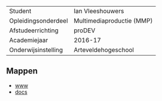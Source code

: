 |                      |                             |
| -------------------- | --------------------------- |
| Student              | Ian Vleeshouwers            | 
| Opleidingsonderdeel  | Multimediaproductie (MMP)   |  
| Afstudeerrichting    | proDEV                      | 
| Academiejaar         | 2016-17                     | 
| Onderwijsinstelling  | Arteveldehogeschool         | 


Mappen
------

- [www](/www)
- [docs](/docs)

